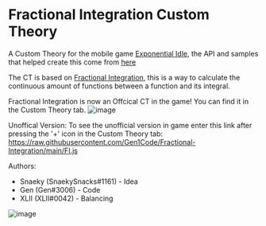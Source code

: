 # Fractional Integration Custom Theory

A Custom Theory for the mobile game [Exponential Idle](https://conicgames.github.io/exponentialidle/), the API and samples that helped create this come from [here](https://github.com/conicgames/theory-sdk)

The CT is based on [Fractional Integration](https://en.wikipedia.org/wiki/Fractional_calculus#Fractional_integrals), this is a way to calculate the continuous amount of functions between a function and its integral.

Fractional Integration is now an Offcical CT in the game! You can find it in the Custom Theory tab.
![image](https://github.com/Gen1Code/Fractional-Integration/assets/72555054/26b437db-c14f-462c-8112-9146422d1295)

Unoffical Version:
To see the unofficial version in game enter this link after pressing the '+' icon in the Custom Theory tab: https://raw.githubusercontent.com/Gen1Code/Fractional-Integration/main/FI.js


Authors: 
- Snaeky (SnaekySnacks#1161) - Idea
- Gen (Gen#3006) - Code
- XLII (XLII#0042) - Balancing

![image](https://github.com/Gen1Code/Fractional-Integration/assets/72555054/f9f5107c-4a9a-4d2d-81fd-44516b82fb0a)